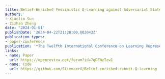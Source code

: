 ```yaml
---
title: Belief-Enriched Pessimistic Q-Learning against Adversarial State Perturbations
authors:
- Xiaolin Sun
- Zizhan Zheng
date: '2024-01-01'
publishDate: '2024-04-22T21:28:00.802043Z'
publication_types:
- paper-conference
publication: '*The Twelfth International Conference on Learning Representations (ICLR 2024)*'
links:
- name: Paper
  url: https://openreview.net/forum?id=7gDENzTzw1
- name: Code
  url: https://github.com/SliencerX/Belief-enriched-robust-Q-learning
---
```

